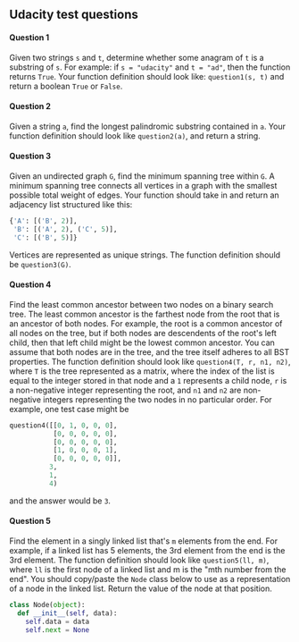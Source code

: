 

Udacity test questions
-----------------------

#### Question 1
Given two strings `s` and `t`, determine whether some anagram of `t` is a substring of `s`. 
For example: if `s = "udacity"` and `t = "ad"`, then the function returns `True`. 
Your function definition should look like: `question1(s, t)` and return a boolean `True` or `False`.

#### Question 2
Given a string `a`, find the longest palindromic substring contained in `a`. 
Your function definition should look like `question2(a)`, and return a string.

#### Question 3
Given an undirected graph `G`, find the minimum spanning tree within `G`. 
A minimum spanning tree connects all vertices in a graph with the smallest possible total weight of edges. 
Your function should take in and return an adjacency list structured like this:

```python
{'A': [('B', 2)],
 'B': [('A', 2), ('C', 5)], 
 'C': [('B', 5)]}
 ```

Vertices are represented as unique strings. The function definition should be `question3(G)`.

#### Question 4
Find the least common ancestor between two nodes on a binary search tree. The 
least common ancestor is the farthest node from the root that is an ancestor of both nodes. 
For example, the root is a common ancestor of all nodes on the tree, but if both nodes are descendents of the root's left child,
then that left child might be the lowest common ancestor. 
You can assume that both nodes are in the tree, and the tree itself adheres to all BST properties. 
The function definition should look like `question4(T, r, n1, n2)`, where `T` is the tree represented as a matrix, 
where the index of the list is equal to the integer stored in that node and a `1` represents a child node, 
`r` is a non-negative integer representing the root, and `n1` and `n2` are non-negative integers representing 
the two nodes in no particular order. For example, one test case might be

```python
question4([[0, 1, 0, 0, 0],
           [0, 0, 0, 0, 0],
           [0, 0, 0, 0, 0],
           [1, 0, 0, 0, 1],
           [0, 0, 0, 0, 0]],
          3,
          1,
          4)
```
and the answer would be `3`.

#### Question 5
Find the element in a singly linked list that's `m` elements from the end. For example, if a linked list has 5 elements, 
the 3rd element from the end is the 3rd element. The function definition should look like `question5(ll, m)`, 
where `ll` is the first node of a linked list and m is the "mth number from the end". 
You should copy/paste the `Node` class below to use as a representation of a node in the linked list. 
Return the value of the node at that position.

```python
class Node(object):
  def __init__(self, data):
    self.data = data
    self.next = None
```